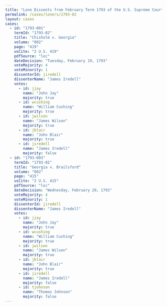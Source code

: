 ```yaml
---
title: "Lone Dissents from February Term 1793 of the U.S. Supreme Court"
permalink: /cases/loners/1793-02
layout: cases
cases:
  - id: "1793-001"
    termId: "1793-02"
    title: "Chisholm v. Georgia"
    volume: "002"
    page: "419"
    usCite: "2 U.S. 419"
    pdfSource: "loc"
    dateDecision: "Tuesday, February 19, 1793"
    voteMajority: 4
    voteMinority: 1
    dissenterId: jiredell
    dissenterName: "James Iredell"
    votes:
      - id: jjay
        name: "John Jay"
        majority: true
      - id: wcushing
        name: "William Cushing"
        majority: true
      - id: jwilson
        name: "James Wilson"
        majority: true
      - id: jblair
        name: "John Blair"
        majority: true
      - id: jiredell
        name: "James Iredell"
        majority: false
  - id: "1793-003"
    termId: "1793-02"
    title: "Georgia v. Brailsford"
    volume: "002"
    page: "415"
    usCite: "2 U.S. 415"
    pdfSource: "loc"
    dateDecision: "Wednesday, February 20, 1793"
    voteMajority: 4
    voteMinority: 1
    dissenterId: jiredell
    dissenterName: "James Iredell"
    votes:
      - id: jjay
        name: "John Jay"
        majority: true
      - id: wcushing
        name: "William Cushing"
        majority: true
      - id: jwilson
        name: "James Wilson"
        majority: true
      - id: jblair
        name: "John Blair"
        majority: true
      - id: jiredell
        name: "James Iredell"
        majority: false
      - id: tjohnson
        name: "Thomas Johnson"
        majority: false
---
```

